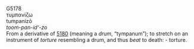 <body>
  <p>G5178<br>  τυμπανίζω  <br> tumpanizō  <br><i>toom-pan-id‘-zo </i><br>From a derivative of <a href="g5180.htm">5180</a> (meaning a <i>drum</i>, “tympanum”); to stretch on an instrument of <i>torture</i> resembling a drum, and thus <i>beat</i> to death: - torture.<br></p>
 </body>
